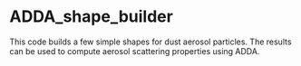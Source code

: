 # ADDA_shape_builder
This code builds a few simple shapes for dust aerosol particles. The results can be used to compute aerosol scattering properties using ADDA. 
